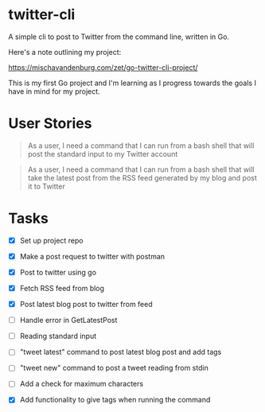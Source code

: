 # twitter-cli

A simple cli to post to Twitter from the command line, written in Go.

Here's a note outlining my project:

https://mischavandenburg.com/zet/go-twitter-cli-project/

This is my first Go project and I'm learning as I progress towards the goals I have in mind for my project.

# User Stories

>As a user, I need a command that I can run from a bash shell that will post the standard input to my Twitter account

>As a user, I need a command that I can run from a bash shell that will take the latest post from the RSS feed generated by my blog and post it to Twitter

# Tasks

- [x] Set up project repo
- [x] Make a post request to twitter with postman
- [x] Post to twitter using go
- [x] Fetch RSS feed from blog
- [x] Post latest blog post to twitter from feed
- [ ] Handle error in GetLatestPost 
- [ ] Reading standard input
- [ ] "tweet latest" command to post latest blog post and add tags
- [ ] "tweet new" command to post a tweet reading from stdin
- [ ] Add a check for maximum characters
- [x] Add functionality to give tags when running the command

